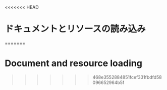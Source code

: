 
<<<<<<< HEAD
# ドキュメントとリソースの読み込み
=======
# Document and resource loading
>>>>>>> 468e3552884851fcef331fbdfd58096652964b5f
